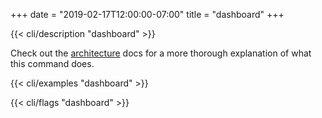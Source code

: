 +++
date = "2019-02-17T12:00:00-07:00"
title = "dashboard"
+++

{{< cli/description "dashboard" >}}

Check out the [architecture](/2/reference/architecture/#dashboard) docs for a
more thorough explanation of what this command does.

{{< cli/examples "dashboard" >}}

{{< cli/flags "dashboard" >}}
